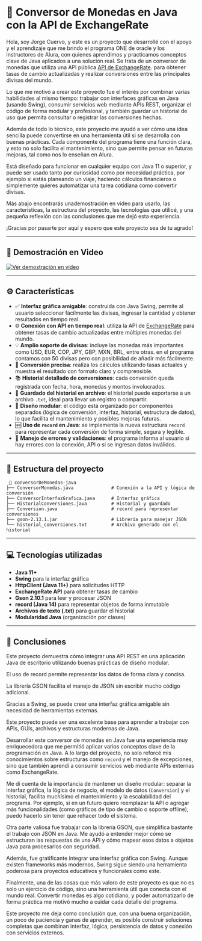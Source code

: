 # 💱 Conversor de Monedas en Java con la API de ExchangeRate

Hola, soy Jorge Cuervo, y este es un proyecto que desarrollé con el apoyo y el aprendizaje que me brindo el programa ONE de oracle y los instructores de Alura, con quienes aprendimos y practicamos conceptos clave de Java aplicados a una solución real. Se trata de un conversor de monedas que utiliza una API pública [API de ExchangeRate](https://www.exchangerate-api.com/). para obtener tasas de cambio actualizadas y realizar conversiones entre las principales divisas del mundo.

Lo que me motivó a crear este proyecto fue el interés por combinar varias habilidades al mismo tiempo: trabajar con interfaces gráficas en Java (usando Swing), consumir servicios web mediante APIs REST, organizar el código de forma modular y profesional, y también guardar un historial de uso que permita consultar o registrar las conversiones hechas.

Además de todo lo técnico, este proyecto me ayudó a ver cómo una idea sencilla puede convertirse en una herramienta útil si se desarrolla con buenas prácticas. Cada componente del programa tiene una función clara, y esto no solo facilita el mantenimiento, sino que permite pensar en futuras mejoras, tal como nos lo enseñan en Alura.

Está diseñado para funcionar en cualquier equipo con Java 11 o superior, y puede ser usado tanto por curiosidad como por necesidad práctica, por ejemplo si estás planeando un viaje, haciendo cálculos financieros o simplemente quieres automatizar una tarea cotidiana como convertir divisas.

Más abajo encontrarás unademostración en video para usarlo, las características, la estructura del proyecto, las tecnologías que utilicé, y una pequeña reflexión con las conclusiones que me dejó esta experiencia.

¡Gracias por pasarte por aquí y espero que este proyecto sea de tu agrado!

-------------------------------------------------
## 🎥 Demostración en Video

[![Ver demostración en video](43144ba1-7b9a-4cb0-bbec-ea600dc0a126.png)]([https://somup.com/cTifo5LNB2](https://somup.com/cTifoNLNBK))


-------------------------------------------------

## ⚙️ Características

- ✅ **Interfaz gráfica amigable**: construida con Java Swing, permite al usuario seleccionar fácilmente las divisas, ingresar la cantidad y obtener resultados en tiempo real.
- 🌐 **Conexión con API en tiempo real**: utiliza la API de [ExchangeRate](https://www.exchangerate-api.com/) para obtener tasas de cambio actualizadas entre múltiples monedas del mundo.
- 💡 **Amplio soporte de divisas**: incluye las monedas más importantes como USD, EUR, COP, JPY, GBP, MXN, BRL, entre otras. en el programa contamos con 50 divisas pero con posibilidad de añadir más fácilmente.
- 🧠 **Conversión precisa**: realiza los cálculos utilizando tasas actuales y muestra el resultado con formato claro y comprensible.
- 📚 **Historial detallado de conversiones**: cada conversión queda registrada con fecha, hora, monedas y montos involucrados.
- 💾 **Guardado del historial en archivo**: el historial puede exportarse a un archivo `.txt`, ideal para llevar un registro o compartir.
- 🧩 **Diseño modular**: el código está organizado por componentes separados (lógica de conversión, interfaz, historial, estructura de datos), lo que facilita el mantenimiento y posibles mejoras futuras.
- 🆕 **Uso de `record` en Java**: se implementa la nueva estructura `record` para representar cada conversión de forma simple, segura y legible.
- 🚫 **Manejo de errores y validaciones**: el programa informa al usuario si hay errores con la conexión, API o si se ingresan datos inválidos.


----------------------------------------------
## 🧩 Estructura del proyecto

```
 📂 conversorDeMonedas-java
├── ConversorMonedas.java              # Conexión a la API y lógica de conversión
├── ConversorInterfazGrafica.java      # Interfaz gráfica
├── HistorialConversiones.java         # Historial y guardado
├── Conversion.java                    # record para representar conversiones
├── gson-2.13.1.jar                    # Librería para manejar JSON
└── historial_conversiones.txt         # Archivo generado con el historial
```
----------------------------------------------
## 💻 Tecnologías utilizadas

- **Java 11+**
- **Swing** para la interfaz gráfica
- **HttpClient (Java 11+)** para solicitudes HTTP
- **ExchangeRate API** para obtener tasas de cambio
- **Gson 2.10.1** para leer y procesar JSON
- **record (Java 14)** para representar objetos de forma inmutable
- **Archivos de texto (.txt)** para guardar el historial
- **Modularidad Java** (organización por clases)
-----------------------------------------------

## 📄 Conclusiones

Este proyecto demuestra cómo integrar una API REST en una aplicación Java de escritorio utilizando buenas prácticas de diseño modular.

El uso de record permite representar los datos de forma clara y concisa.

La librería GSON facilita el manejo de JSON sin escribir mucho código adicional.

Gracias a Swing, se puede crear una interfaz gráfica amigable sin necesidad de herramientas externas.

Este proyecto puede ser una excelente base para aprender a trabajar con APIs, GUIs, archivos y estructuras modernas de Java.

Desarrollar este conversor de monedas en Java fue una experiencia muy enriquecedora que me permitió aplicar varios conceptos clave de la programación en Java. A lo largo del proyecto, no solo reforcé mis conocimientos sobre estructuras como `record` y el manejo de excepciones, sino que también aprendí a consumir servicios web mediante APIs externas como ExchangeRate.

Me di cuenta de la importancia de mantener un diseño modular: separar la interfaz gráfica, la lógica de negocio, el modelo de datos (`Conversion`) y el historial, facilita muchísimo el mantenimiento y la escalabilidad del programa. Por ejemplo, si en un futuro quiero reemplazar la API o agregar más funcionalidades (como gráficos de tipo de cambio o soporte offline), puedo hacerlo sin tener que rehacer todo el sistema.

Otra parte valiosa fue trabajar con la librería GSON, que simplifica bastante el trabajo con JSON en Java. Me ayudó a entender mejor cómo se estructuran las respuestas de una API y cómo mapear esos datos a objetos Java para procesarlos con seguridad.

Además, fue gratificante integrar una interfaz gráfica con Swing. Aunque existen frameworks más modernos, Swing sigue siendo una herramienta poderosa para proyectos educativos y funcionales como este.

Finalmente, una de las cosas que más valoro de este proyecto es que no es solo un ejercicio de código, sino una herramienta útil que conecta con el mundo real. Convertir monedas es algo cotidiano, y poder automatizarlo de forma práctica me motivó mucho a cuidar cada detalle del programa.

Este proyecto me deja como conclusión que, con una buena organización, un poco de paciencia y ganas de aprender, es posible construir soluciones completas que combinan interfaz, lógica, persistencia de datos y conexión con servicios externos.
